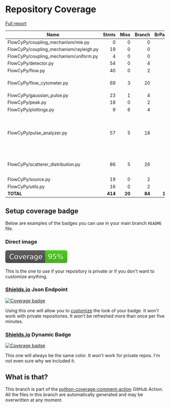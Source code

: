 # Repository Coverage

[Full report](https://htmlpreview.github.io/?https://github.com/MartinPdeS/FlowCyPy/blob/python-coverage-comment-action-data/htmlcov/index.html)

| Name                                     |    Stmts |     Miss |   Branch |   BrPart |   Cover |   Missing |
|----------------------------------------- | -------: | -------: | -------: | -------: | ------: | --------: |
| FlowCyPy/coupling\_mechanism/mie.py      |        0 |        0 |        0 |        0 |    100% |           |
| FlowCyPy/coupling\_mechanism/rayleigh.py |       19 |        0 |        0 |        0 |    100% |           |
| FlowCyPy/coupling\_mechanism/uniform.py  |        4 |        0 |        0 |        0 |    100% |           |
| FlowCyPy/detector.py                     |       54 |        0 |        4 |        0 |    100% |           |
| FlowCyPy/flow.py                         |       40 |        0 |        2 |        0 |    100% |           |
| FlowCyPy/flow\_cytometer.py              |       69 |        3 |       20 |        2 |     94% |65, 123-124 |
| FlowCyPy/gaussian\_pulse.py              |       23 |        1 |        4 |        1 |     93% |        85 |
| FlowCyPy/peak.py                         |       18 |        0 |        2 |        0 |    100% |           |
| FlowCyPy/plottings.py                    |        9 |        6 |        4 |        0 |     23% |      8-16 |
| FlowCyPy/pulse\_analyzer.py              |       57 |        5 |       18 |        4 |     88% |54-58, 87, 107, 110->109, 157->148 |
| FlowCyPy/scatterer\_distribution.py      |       86 |        5 |       26 |        4 |     92% |54, 96, 115-116, 133 |
| FlowCyPy/source.py                       |       19 |        0 |        2 |        0 |    100% |           |
| FlowCyPy/utils.py                        |       16 |        0 |        2 |        0 |    100% |           |
|                                **TOTAL** |  **414** |   **20** |   **84** |   **11** | **93%** |           |


## Setup coverage badge

Below are examples of the badges you can use in your main branch `README` file.

### Direct image

[![Coverage badge](https://raw.githubusercontent.com/MartinPdeS/FlowCyPy/python-coverage-comment-action-data/badge.svg)](https://htmlpreview.github.io/?https://github.com/MartinPdeS/FlowCyPy/blob/python-coverage-comment-action-data/htmlcov/index.html)

This is the one to use if your repository is private or if you don't want to customize anything.

### [Shields.io](https://shields.io) Json Endpoint

[![Coverage badge](https://img.shields.io/endpoint?url=https://raw.githubusercontent.com/MartinPdeS/FlowCyPy/python-coverage-comment-action-data/endpoint.json)](https://htmlpreview.github.io/?https://github.com/MartinPdeS/FlowCyPy/blob/python-coverage-comment-action-data/htmlcov/index.html)

Using this one will allow you to [customize](https://shields.io/endpoint) the look of your badge.
It won't work with private repositories. It won't be refreshed more than once per five minutes.

### [Shields.io](https://shields.io) Dynamic Badge

[![Coverage badge](https://img.shields.io/badge/dynamic/json?color=brightgreen&label=coverage&query=%24.message&url=https%3A%2F%2Fraw.githubusercontent.com%2FMartinPdeS%2FFlowCyPy%2Fpython-coverage-comment-action-data%2Fendpoint.json)](https://htmlpreview.github.io/?https://github.com/MartinPdeS/FlowCyPy/blob/python-coverage-comment-action-data/htmlcov/index.html)

This one will always be the same color. It won't work for private repos. I'm not even sure why we included it.

## What is that?

This branch is part of the
[python-coverage-comment-action](https://github.com/marketplace/actions/python-coverage-comment)
GitHub Action. All the files in this branch are automatically generated and may be
overwritten at any moment.